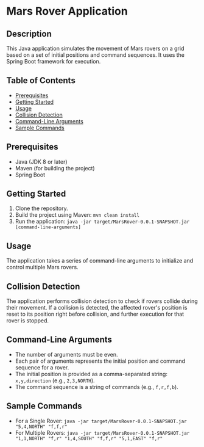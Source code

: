 # Mars Rover Application

## Description
This Java application simulates the movement of Mars rovers on a grid based on a set of initial positions and command sequences. It uses the Spring Boot framework for execution.

## Table of Contents
- [Prerequisites](#prerequisites)
- [Getting Started](#getting-started)
- [Usage](#usage)
- [Collision Detection](#collision-detection)
- [Command-Line Arguments](#command-line-arguments)
- [Sample Commands](#sample-commands)

## Prerequisites
- Java (JDK 8 or later)
- Maven (for building the project)
- Spring Boot

## Getting Started
1. Clone the repository.
2. Build the project using Maven: `mvn clean install`
3. Run the application: `java -jar target/MarsRover-0.0.1-SNAPSHOT.jar [command-line-arguments]`

## Usage
The application takes a series of command-line arguments to initialize and control multiple Mars rovers.

## Collision Detection
The application performs collision detection to check if rovers collide during their movement.
If a collision is detected, the affected rover's position is reset to its position right before collision, and further execution for that rover is stopped.

## Command-Line Arguments
- The number of arguments must be even.
- Each pair of arguments represents the initial position and command sequence for a rover.
- The initial position is provided as a comma-separated string: `x,y,direction` (e.g., `2,3,NORTH`).
- The command sequence is a string of commands (e.g., `f,r,f,b`).

## Sample Commands
- For a Single Rover:
`java -jar target/MarsRover-0.0.1-SNAPSHOT.jar "5,4,NORTH" "f,f,r"`
- For Multiple Rovers:
`java -jar target/MarsRover-0.0.1-SNAPSHOT.jar "1,1,NORTH" "f,r" "1,4,SOUTH" "f,f,r" "5,1,EAST" "f,r"`


